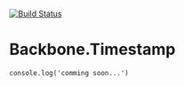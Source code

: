 [![Build Status](https://secure.travis-ci.org/Ask11/backbone-timestamp.png?branch=master)](https://travis-ci.org/Ask11/backbone-timestamp)

# Backbone.Timestamp

    console.log('comming soon...')